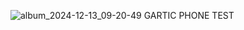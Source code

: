 ![album_2024-12-13_09-20-49](https://github.com/user-attachments/assets/b2397121-1c83-4ee7-a369-c327411f40da)
GARTIC PHONE TEST
